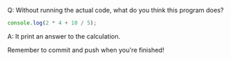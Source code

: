 Q: Without running the actual code, what do you think this program does?

```js
console.log(2 * 4 + 10 / 5);
```

A: It print an answer to the calculation.

Remember to commit and push when you're finished!
